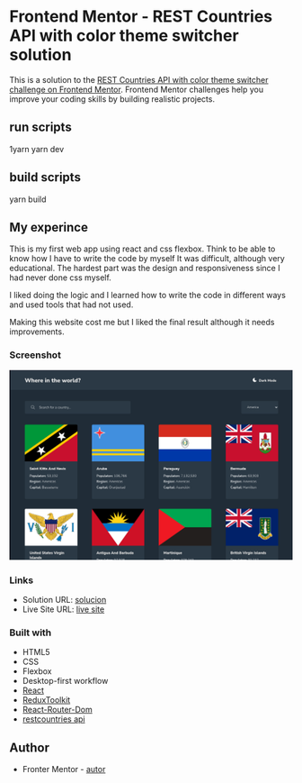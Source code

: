 # Frontend Mentor - REST Countries API with color theme switcher solution

This is a solution to the [REST Countries API with color theme switcher challenge on Frontend Mentor](https://www.frontendmentor.io/challenges/rest-countries-api-with-color-theme-switcher-5cacc469fec04111f7b848ca). Frontend Mentor challenges help you improve your coding skills by building realistic projects.

## run scripts
1yarn
yarn dev

## build scripts
yarn build

## My experince

This is my first web app using react and css flexbox. Think to be able to know how I have to write the code by myself
It was difficult, although very educational. The hardest part was the design and responsiveness since I had never done css myself.

I liked doing the logic and I learned how to write the code in different ways
and used tools that had not used.

Making this website cost me but I liked the final result although it needs improvements.

### Screenshot
![](design/Captura%20de%20pantalla_2023-08-19_16-07-30.png)

### Links
- Solution URL: [solucion](https://www.frontendmentor.io/solutions/restcountries-made-with-html-css-flexbox-and-react-ipEljlyzJU)
- Live Site URL: [live site](https://fastidious-peony-c0a314.netlify.app/)

### Built with
- HTML5
- CSS
- Flexbox
- Desktop-first workflow
- [React](https://reactjs.org/)
- [ReduxToolkit](https://redux-toolkit.js.org/)
- [React-Router-Dom](https://reactrouter.com/)
- [restcountries api](https://restcountries.com/)

## Author
- Fronter Mentor - [autor](https://www.frontendmentor.io/profile/Therocking)